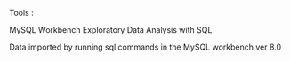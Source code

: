 Tools :

MySQL Workbench
Exploratory Data Analysis with SQL

Data imported by running sql commands in the MySQL workbench ver 8.0
